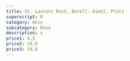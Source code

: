 ```yaml
---
title: St. Laurent Rosé, Borell- Diehl, Pfalz
superscript: M
category: Wein
subcategory: Rosé
description: x
price1: 4,5
price2: 10,0
price3: 19,0
---
```

